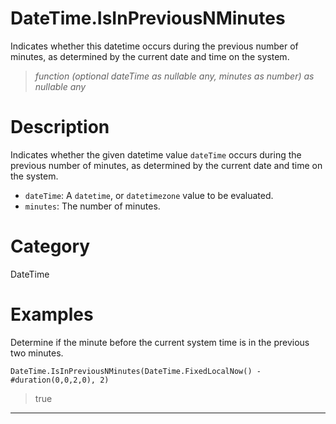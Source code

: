 ﻿# DateTime.IsInPreviousNMinutes
Indicates whether this datetime occurs during the previous number of minutes, as determined by the current date and time on the system.
> _function (optional dateTime as nullable any, minutes as number) as nullable any_
# Description 
Indicates whether the given datetime value <code>dateTime</code> occurs during the previous number of minutes, as determined by the current date and time on the system.
      <ul>
      <li><code>dateTime</code>: A <code>datetime</code>, or <code>datetimezone</code> value to be evaluated.</li>
      <li><code>minutes</code>: The number of minutes.</li>
      </ul>
# Category 
DateTime
# Examples 
Determine if the minute before the current system time is in the previous two minutes.
```
DateTime.IsInPreviousNMinutes(DateTime.FixedLocalNow() - #duration(0,0,2,0), 2)
```
> true
***
